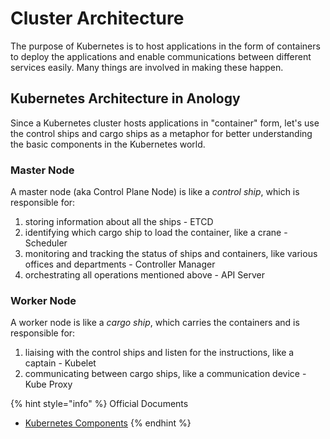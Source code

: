 # Cluster Architecture

The purpose of Kubernetes is to host applications in the form of containers to deploy the applications and enable communications between different services easily. Many things are involved in making these happen.

## Kubernetes Architecture in Anology

Since a Kubernetes cluster hosts applications in "container" form, let's use the control ships and cargo ships as a metaphor for better understanding the basic components in the Kubernetes world.

### Master Node

A master node (aka Control Plane Node) is like a _control ship_, which is responsible for:

1. storing information about all the ships - ETCD
2. identifying which cargo ship to load the container, like a crane - Scheduler
3. monitoring and tracking the status of ships and containers, like various offices and departments - Controller Manager
4. orchestrating all operations mentioned above - API Server

### Worker Node

A worker node is like a _cargo ship_, which carries the containers and is responsible for:

1. liaising with the control ships and listen for the instructions, like a captain - Kubelet
2. communicating between cargo ships, like a communication device - Kube Proxy

{% hint style="info" %}
Official Documents

* [Kubernetes Components](https://kubernetes.io/docs/concepts/overview/components/)
{% endhint %}
